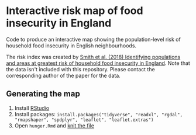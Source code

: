 # Interactive risk map of food insecurity in England
Code to produce an interactive map showing the population-level risk of household food insecurity in English neighbourhoods.

The risk index was created by [Smith et al. (2018) Identifying populations and areas at greatest risk of household food insecurity in England](https://www.sciencedirect.com/science/article/abs/pii/S0143622817301340). Note that the data isn't included with this repository. Please contact the corresponding author of the paper for the data.

## Generating the map

1. Install [RStudio](https://www.rstudio.com/)
2. Install packages: `install.packages("tidyverse", "readxl", "rgdal", "rmapshaper", "spdplyr", "leaflet", "leaflet.extras")`
3. Open `hunger.Rmd` and [knit the file](https://rmarkdown.rstudio.com/authoring_quick_tour.html)
